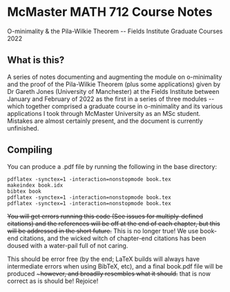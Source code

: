 # McMaster MATH 712 Course Notes

O-minimality & the Pila-Wilkie Theorem -- Fields Institute Graduate Courses 2022

## What is this?

A series of notes documenting and augmenting the module on o-minimality and the 
proof of the Pila-Wilkie Theorem (plus some applications) given by Dr Gareth Jones (University of Manchester) at the Fields Institute between January and February of 2022 as the first in a series of three modules -- which together comprised a graduate course in o-minimality and its various applications I took through McMaster University as an MSc student. Mistakes are almost certainly present, and the document is currently unfinished.

## Compiling

You can produce a .pdf file by running the following in the base directory:

```
pdflatex -synctex=1 -interaction=nonstopmode book.tex
makeindex book.idx
bibtex book
pdflatex -synctex=1 -interaction=nonstopmode book.tex
pdflatex -synctex=1 -interaction=nonstopmode book.tex
```

~~You will get errors running this code (See issues for multiply-defined 
citations) and the references will be off at the end of each chapter, but this 
will be addressed in the short future.~~ This is no longer true! We use book-end citations, and the wicked witch of chapter-end citations has been doused with a water-pail full of not caring. 

This should be error free (by the end; LaTeX builds will always have intermediate errors when using BibTeX, etc), and a final book.pdf file will be produced  ~~~however, and broadlly resembles what it should.~~ that is now correct as is should be! Rejoice!
